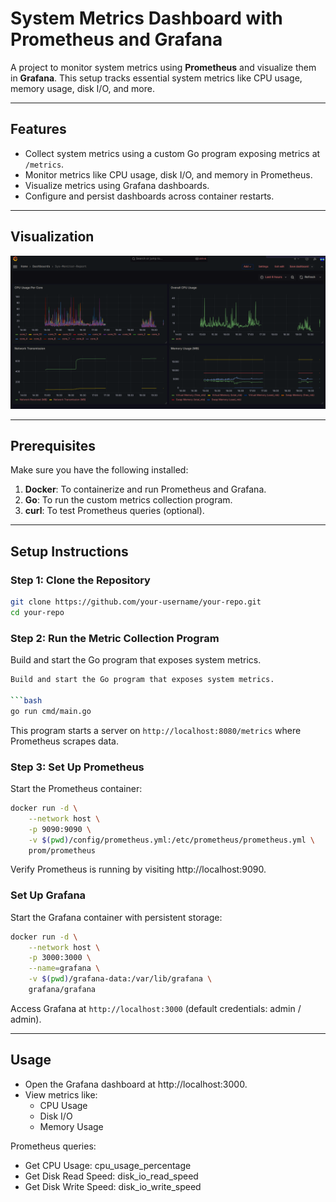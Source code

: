 # System Metrics Dashboard with Prometheus and Grafana

A project to monitor system metrics using **Prometheus** and visualize them in **Grafana**. This setup tracks essential system metrics like CPU usage, memory usage, disk I/O, and more.

---

## Features

- Collect system metrics using a custom Go program exposing metrics at `/metrics`.
- Monitor metrics like CPU usage, disk I/O, and memory in Prometheus.
- Visualize metrics using Grafana dashboards.
- Configure and persist dashboards across container restarts.

---

## Visualization

![Version 1.1](./screenshots/v.1.1.png)

___

## Prerequisites

Make sure you have the following installed:

1. **Docker**: To containerize and run Prometheus and Grafana.
2. **Go**: To run the custom metrics collection program.
3. **curl**: To test Prometheus queries (optional).

---

## Setup Instructions

### Step 1: Clone the Repository
```bash
git clone https://github.com/your-username/your-repo.git
cd your-repo
```

### Step 2: Run the Metric Collection Program

Build and start the Go program that exposes system metrics.

```bash
Build and start the Go program that exposes system metrics.

```bash
go run cmd/main.go
```

This program starts a server on ```http://localhost:8080/metrics``` where Prometheus scrapes data.

### Step 3: Set Up Prometheus

Start the Prometheus container:

```bash
docker run -d \
    --network host \
    -p 9090:9090 \
    -v $(pwd)/config/prometheus.yml:/etc/prometheus/prometheus.yml \
    prom/prometheus
```

Verify Prometheus is running by visiting http://localhost:9090.

### Set Up Grafana

Start the Grafana container with persistent storage:

```bash
docker run -d \
    --network host \
    -p 3000:3000 \
    --name=grafana \
    -v $(pwd)/grafana-data:/var/lib/grafana \
    grafana/grafana
```

Access Grafana at ```http://localhost:3000``` (default credentials: admin / admin).

___

## Usage

- Open the Grafana dashboard at http://localhost:3000.
- View metrics like:
    - CPU Usage
    - Disk I/O
    - Memory Usage

Prometheus queries:
- Get CPU Usage: cpu_usage_percentage
- Get Disk Read Speed: disk_io_read_speed
- Get Disk Write Speed: disk_io_write_speed


